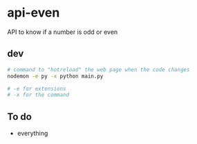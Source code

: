 # api-even

API to know if a number is odd or even

## dev

```bash
# command to "hotreload" the web page when the code changes
nodemon -e py -x python main.py

# -e for extensions
# -x for the command

```

## To do

- everything
